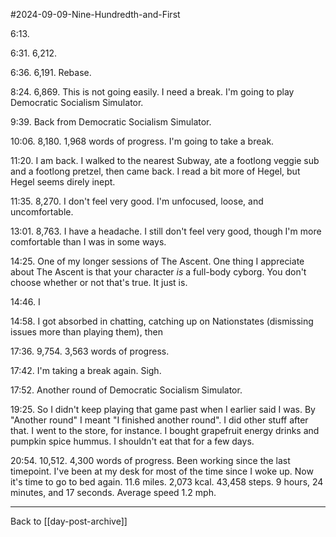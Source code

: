 #2024-09-09-Nine-Hundredth-and-First

6:13.  

6:31.  6,212.

6:36.  6,191.  Rebase.

8:24.  6,869.  This is not going easily.  I need a break.  I'm going to play Democratic Socialism Simulator.

9:39.  Back from Democratic Socialism Simulator.

10:06.  8,180.  1,968 words of progress.  I'm going to take a break.

11:20.  I am back.  I walked to the nearest Subway, ate a footlong veggie sub and a footlong pretzel, then came back.  I read a bit more of Hegel, but Hegel seems direly inept.

11:35.  8,270.  I don't feel very good.  I'm unfocused, loose, and uncomfortable.

13:01.  8,763.  I have a headache.  I still don't feel very good, though I'm more comfortable than I was in some ways.

14:25.  One of my longer sessions of The Ascent.  One thing I appreciate about The Ascent is that your character *is* a full-body cyborg.  You don't choose whether or not that's true.  It just is.

14:46.  I

14:58.  I got absorbed in chatting, catching up on Nationstates (dismissing issues more than playing them), then 

17:36.  9,754.  3,563 words of progress.

17:42.  I'm taking a break again.  Sigh.

17:52.  Another round of Democratic Socialism Simulator.

19:25.  So I didn't keep playing that game past when I earlier said I was.  By "Another round" I meant "I finished another round".  I did other stuff after that.  I went to the store, for instance.  I bought grapefruit energy drinks and pumpkin spice hummus.  I shouldn't eat that for a few days.

20:54.  10,512.  4,300 words of progress.  Been working since the last timepoint.  I've been at my desk for most of the time since I woke up.  Now it's time to go to bed again.  11.6 miles.  2,073 kcal.  43,458 steps.  9 hours, 24 minutes, and 17 seconds.  Average speed 1.2 mph.

---
Back to [[day-post-archive]]